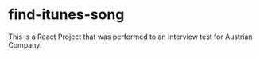 # find-itunes-song
This is a React Project that was performed to an interview test for Austrian Company.
